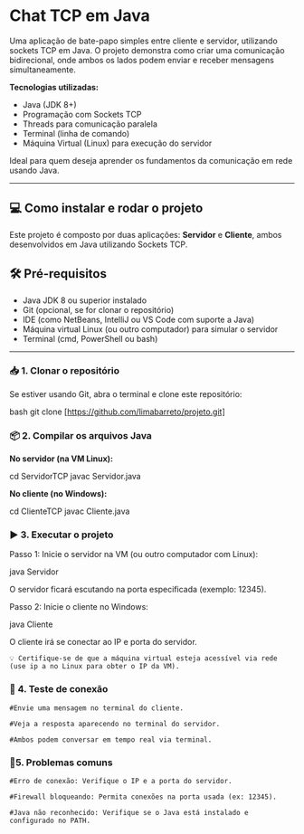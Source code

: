 # Chat TCP em Java

Uma aplicação de bate-papo simples entre cliente e servidor, utilizando sockets TCP em Java. O projeto demonstra como criar uma comunicação bidirecional, onde ambos os lados podem enviar e receber mensagens simultaneamente.

**Tecnologias utilizadas:**

- Java (JDK 8+)
- Programação com Sockets TCP
- Threads para comunicação paralela
- Terminal (linha de comando)
- Máquina Virtual (Linux) para execução do servidor

Ideal para quem deseja aprender os fundamentos da comunicação em rede usando Java.

---

## 💻 Como instalar e rodar o projeto

Este projeto é composto por duas aplicações: **Servidor** e **Cliente**, ambos desenvolvidos em Java utilizando Sockets TCP.

## 🛠️ Pré-requisitos

- Java JDK 8 ou superior instalado
- Git (opcional, se for clonar o repositório)
- IDE (como NetBeans, IntelliJ ou VS Code com suporte a Java)
- Máquina virtual Linux (ou outro computador) para simular o servidor
- Terminal (cmd, PowerShell ou bash)

---

### 📥 1. Clonar o repositório

Se estiver usando Git, abra o terminal e clone este repositório:

bash git clone
[https://github.com/limabarreto/projeto.git]


### 📦 2. Compilar os arquivos Java

**No servidor (na VM Linux):**

cd ServidorTCP
javac Servidor.java

**No cliente (no Windows):**

cd ClienteTCP
javac Cliente.java

### ▶️ 3. Executar o projeto

Passo 1: Inicie o servidor na VM (ou outro computador com Linux):

java Servidor

O servidor ficará escutando na porta especificada (exemplo: 12345).

Passo 2: Inicie o cliente no Windows:

java Cliente

O cliente irá se conectar ao IP e porta do servidor.

    💡 Certifique-se de que a máquina virtual esteja acessível via rede (use ip a no Linux para obter o IP da VM).

### 🧪 4. Teste de conexão

    #Envie uma mensagem no terminal do cliente.

    #Veja a resposta aparecendo no terminal do servidor.

    #Ambos podem conversar em tempo real via terminal.

### 🐛5. Problemas comuns

    #Erro de conexão: Verifique o IP e a porta do servidor.

    #Firewall bloqueando: Permita conexões na porta usada (ex: 12345).

    #Java não reconhecido: Verifique se o Java está instalado e configurado no PATH.